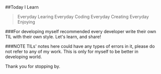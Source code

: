 ##Today I Learn
> Everyday Learing
> Everyday Coding
> Everyday Creating
> Everyday Enjoying 

###For developing myself
recommended every developer write their own TIL with their own style. Let's learn, and share!

###NOTE
TILs' notes here could have any types of errors in it, please do not refer to any of my work. This is only for myself to be better in developing world.

Thank you for stopping by.
